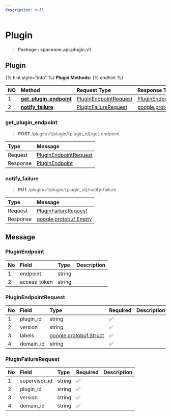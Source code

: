 ```yaml
---
description: null
---
```


# Plugin

> **Package : spaceone.api.plugin.v1**

## Plugin

{% hint style="info" %}
**Plugin Methods:**
{% endhint %}

| NO | Method | Request Type | Response Type | Description |
| :--- | :--- | :--- | :--- | :--- |
| 1 | [**get\_plugin\_endpoint**](plugin.md#get_plugin_endpoint) | [PluginEndpointRequest](plugin.md#pluginendpointrequest) | [PluginEndpoint](plugin.md#pluginendpoint) |  |
| 2 | [**notify\_failure**](plugin.md#notify_failure) | [PluginFailureRequest](plugin.md#pluginfailurerequest) | [google.protobuf.Empty](https://github.com/protocolbuffers/protobuf/blob/master/src/google/protobuf/empty.proto) |  |

### get\_plugin\_endpoint

> **POST** /plugin/v1/plugin/{plugin\_id}/get-endpoint

| Type | Message |
| :--- | :--- |
| Request | [PluginEndpointRequest](plugin.md#pluginendpointrequest) |
| Response | [PluginEndpoint](plugin.md#pluginendpoint) |

### notify\_failure

> **PUT** /plugin/v1/plugin/{plugin\_id}/notify-failure

| Type | Message |
| :--- | :--- |
| Request | [PluginFailureRequest](plugin.md#pluginfailurerequest) |
| Response | [google.protobuf.Empty](https://github.com/protocolbuffers/protobuf/blob/master/src/google/protobuf/empty.proto) |

## Message

### PluginEndpoint

| No | Field | Type | Description |
| :--- | :--- | :--- | :--- |
| 1 | endpoint | string |  |
| 2 | access\_token | string |  |

### PluginEndpointRequest

| No | Field | Type | Required | Description |
| :--- | :--- | :--- | :--- | :--- |
| 1 | plugin\_id | string | ✅ |  |
| 2 | version | string | ✅ |  |
| 3 | labels | [google.protobuf.Struct](https://github.com/protocolbuffers/protobuf/blob/master/src/google/protobuf/struct.proto) | ✅ |  |
| 4 | domain\_id | string | ✅ |  |

### PluginFailureRequest

| No | Field | Type | Required | Description |
| :--- | :--- | :--- | :--- | :--- |
| 1 | supervisor\_id | string | ✅ |  |
| 2 | plugin\_id | string | ✅ |  |
| 3 | version | string | ✅ |  |
| 4 | domain\_id | string | ✅ |  |

